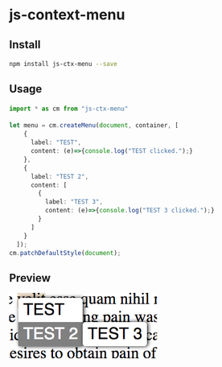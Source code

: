 # js-context-menu

## Install 

```Bash
npm install js-ctx-menu --save
```

## Usage
```TypeScript
import * as cm from "js-ctx-menu"

let menu = cm.createMenu(document, container, [
    {
      label: "TEST",
      content: (e)=>{console.log("TEST clicked.");}
    }, 
    {
      label: "TEST 2",
      content: [
        {
          label: "TEST 3",
          content: (e)=>{console.log("TEST 3 clicked.");}
        }
      ]
    }
  ]);
cm.patchDefaultStyle(document);

```

## Preview

![](https://raw.githubusercontent.com/lpimem/js-context-menu/master/demo.png)

